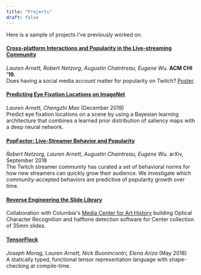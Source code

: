 ```yaml
---
title: "Projects"
draft: false
---
```


Here is a sample of projects I've previously worked on.

#### [Cross-platform Interactions and Popularity in the Live-streaming Community](https://dl.acm.org/citation.cfm?doid=3290607.3312900)
_Lauren Arnett, Robert Netzorg, Augustin Chaintreau, Eugene Wu._ **ACM CHI '19.**\
Does having a social media account matter for popularity on Twitch? [Poster](https://www.dropbox.com/s/xvqq4s6ex8thtu1/crossplatform_poster.pdf?dl=0).

#### [Predicting Eye Fixation Locations on ImageNet](https://raw.githubusercontent.com/laurenarnett/eye-movements/master/tex/final_report/lba2138_cm3797.pdf)
_Lauren Arnett, Chengzhi Mao_ (December 2019)\
Predict eye fixation locations on a scene by using a Bayesian learning architecture that combines a learned prior distribution of saliency maps with a deep neural network.

#### [PopFactor: Live-Streamer Behavior and Popularity](https://arxiv.org/abs/1812.03379/)
_Robert Netzorg, Lauren Arnett, Augustin Chaintreau, Eugene Wu._ arXiv, September 2018\
The Twitch streamer community has curated a set of behavioral norms for how new streamers can quickly grow their audience. We investigate which community-accepted behaviors are predictive of popularity growth over time.

#### [Reverse Engineering the Slide Library](https://learn.columbia.edu/imls/)
Collaboration with Columbia's [Media Center for Art History](https://learn.columbia.edu/) building Optical Character Recognition and halftone detection software for Center collection of 35mm slides.

#### [TensorFlock](https://github.com/laurenarnett/TensorFlock)
_Joseph Morag, Lauren Arnett, Nick Buonincontri, Elena Ariza_ (May 2018)\
A statically typed, functional tensor representation language with
shape-checking at compile-time.
